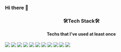 ### Hi there 👋

### <center>🛠Tech Stack🛠</center>


#### <center>Techs that I've used at least once</center>

<img src="https://img.shields.io/badge/Python-3766AB?style=flat-square&logo=Python&logoColor=white"/></a>
<img src="https://img.shields.io/badge/SpringBoot-6DB33F?style=flat-square&logo=SpringBoot&logoColor=white"/></a>
<img src="https://img.shields.io/badge/Java-2270A1?style=flat-square&logo=java&logoColor=white"/></a>
<img src="https://img.shields.io/badge/MySQL-yellow?style=flat-square&logo=MySQL&logoColor=black"/></a>
<img src="https://img.shields.io/badge/MsSQL-CC2927?style=flat-square&logo=MicrosoftSQLServer&logoColor=black"/></a>
<img src="https://img.shields.io/badge/AWS-232F3E?style=flat-square&logo=AmazonAWS&logoColor=yellow"/></a>
<img src="https://img.shields.io/badge/.NET-512BD4?style=flat-square&logo=dotnet&logoColor=yellow"/></a>
<img src="https://img.shields.io/badge/C%23-FFBA03?style=flat-square&logo=csharp&logoColor=blue"/></a>
<img src="https://img.shields.io/badge/Docker-2496ED?style=flat-square&logo=docker&logoColor=white"/></a>
<img src="https://img.shields.io/badge/Kubernetes-326CE5?style=flat-square&logo=Kubernetes&logoColor=white"/></a>
<img src="https://img.shields.io/badge/JPA-cf4c67?style=flat-square&logo=JPA&logoColor=white"/></a>
<!--
**SeolRoh/SeolRoh** is a ✨ _special_ ✨ repository because its `README.md` (this file) appears on your GitHub profile.

Here are some ideas to get you started:

- 🔭 I’m currently working on ...
- 🌱 I’m currently learning ...
- 👯 I’m looking to collaborate on ...
- 🤔 I’m looking for help with ...
- 💬 Ask me about ...
- 📫 How to reach me: ...
- 😄 Pronouns: ...
- ⚡ Fun fact: ...
-->
